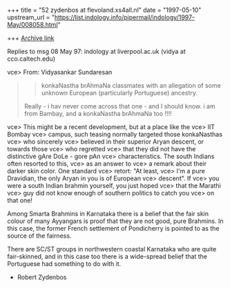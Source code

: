 +++
title = "52 zydenbos at flevoland.xs4all.nl"
date = "1997-05-10"
upstream_url = "https://list.indology.info/pipermail/indology/1997-May/008058.html"

+++
[Archive link](https://list.indology.info/pipermail/indology/1997-May/008058.html)


Replies to msg 08 May 97: indology at liverpool.ac.uk (vidya at cco.caltech.edu)

 vce> From: Vidyasankar Sundaresan <vidya at cco.caltech.edu>

> >konkaNastha brAhmaNa classmates with an allegation of some unknown
> >European (particularly Portuguese) ancestry.
>
> Really - i hav never come across that one - and I should know. i am from
> Bambay, and a konkaNastha brAhmaNa too !!!!

 vce> This might be a recent development, but at a place like the
 vce> IIT Bombay
 vce> campus, such teasing normally targeted those konkaNasthas
 vce> who sincerely
 vce> believed in their superior Aryan descent, or towards those
 vce> who regretted
 vce> that they did not have the distinctive gAre DoLe - gore pAn
 vce> characteristics. The south Indians often resorted to this,
 vce> as an answer to
 vce> a remark about their darker skin color. One standard
 vce> retort: "At least,
 vce> I'm a pure Dravidian, the only Aryan in you is of European
 vce> descent". If
 vce> you were a south Indian brahmin yourself, you just hoped
 vce> that the Marathi
 vce> guy did not know enough of southern politics to catch you
 vce> on that one!

Among Smarta Brahmins in Karnataka there is a belief that the fair skin colour
of many Ayyangars is proof that they are not good, pure Brahmins. In this case,
the former French settlement of Pondicherry is pointed to as the source of the
fairness.

There are SC/ST groups in northwestern coastal Karnataka who are quite
fair-skinned, and in this case too there is a wide-spread belief that the
Portuguese had something to do with it.

- Robert Zydenbos






